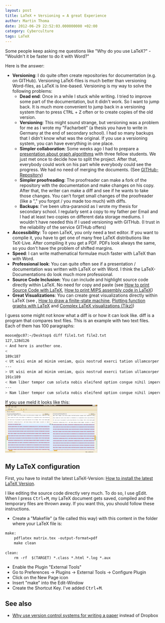```yaml
---
layout: post
title: LaTeX + Versioning = A great Experience
author: Martin Thoma
date: 2012-06-29 22:52:03.000000000 +02:00
category: Cyberculture
tags: LaTeX
---
```

Some people keep asking me questions like "Why do you use LaTeX?" - "Wouldn't it be faster to do it with Word?"

Here is the answer:
<ul>
  <li><strong>Versioning</strong>: I do quite often create repositories for documentation (e.g. on GITHub). Versioning LaTeX-files is much better than versioning Word-files, as LaTeX is line-based. Versioning is my way to solve the following problems:
  <ul>
    <li><strong>Dead end</strong>: Once in a while I stuck while writing. I tried to improve some part of the documentation, but it didn't work. So I want to jump back. It is much more convenient to jump back in a versioning system than to press <kbd>CTRL</kbd> + <kbd>Z</kbd> often or to create copies of the old version.</li>
     <li><strong>Versioning</strong>: This might sound strange, but versioning was a problem for me as I wrote my "Facharbeit" (a thesis you have to write in Germany at the end of secondary school). I had so many backups that I didn't know what was the original. If you use a versioning system, you can have everything in one place.</li>
      <li><strong>Simpler collaboration</strong>: Some weeks ago I had to prepare a <a href="http://cloud.github.com/downloads/MartinThoma/ICPC-Referat/Graphentheorie-2.pdf">presentation about graph algorithms</a> with three fellow students. We just met once to decide how to split the project. After that, everybody could work on his part while everybody could see the progress. We had no need of merging the documents. (See <a href="https://github.com/MartinThoma/ICPC-Referat">GITHub-Repository</a>)</li>
      <li><strong>Simpler proofreading</strong>: The proofreader can make a fork of the repository with the documentation and make changes on his copy. After that, the writer can make a diff and see if he wants to take those changes. You can't forget small changes of the proofreader (like a "," you forgot / you made too much) with diffs.</li>
      <li><strong>Backups</strong>: I've been ultra-paranoid as I wrote my thesis for secondary school. I regularly sent a copy to my father per Email and I had at least two copies on different data storage mediums. I wouldn't have needed this if I used versioning with GITHub. (I trust in the reliability of the service GITHub offers)</li>
  </ul>
  </li>
  <li><strong>Accessibility</strong>: To open LaTeX, you only need a text editor. If you want to complie it, you have to get one of many free LaTeX distributions like TeX-Live. After compiling it you get a PDF. PDFs look always the same, so you don't have the problem of shifted margins.</li>
  <li><strong>Speed</strong>: I can write mathematical formulae much faster with LaTeX than with Word.</li>
  <li><strong>Professional look</strong>: You can quite often see if a presentation / documentation was written with LaTeX or with Word. I think the LaTeX-Documentations do look much more professional.</li>
  <li><strong>Source Code Inclusion</strong>: You can include and highlight source code directly within LaTeX. No need for copy and paste (see <a href="../how-to-print-source-code-with-latex/" title="How to print Source Code with LaTeX">How to print Source Code with LaTeX</a>, <a href="../how-print-mips-assembly-code-latex/" title="How to print MIPS assembly code in LaTeX">How to print MIPS assembly code in LaTeX</a>)</li>
  <li><strong>Great Visualizations</strong>: You can create great visualizations directly within LaTeX (see , <a href="../how-to-draw-a-finite-state-machine/" title="How to draw a finite-state machine">How to draw a finite-state machine</a>, <a href="../plotting-function-graphs-with-latex/" title="Plotting function graphs with LaTeX">Plotting function graphs with LaTeX</a> and <a href="../complex-latex-visualizations-tikz/" title="Complex LaTeX visualizations (Tikz)">Complex LaTeX visualizations (Tikz)</a>)</li>
</ul>

I guess some might not know what a diff is or how it can look like. diff is a program that compares text files. This is an example with two text files. Each of them has 100 paragraphs:

```bash
moose@pc07:~/Desktop$ diff file1.txt file2.txt 
127,128d126
< And here is another one.
< 
189c187
< Ut wisi enim ad minim veniam, quis nostrud exerci tation ullamcorper suscipit lobortis nisl ut aliquip ex ea commodo consequat. Duis autem vel eum iriure dolor in hendrerit in vulputate velit esse molestie consequat, vel illum dolore eu feugiat nulla facilisis at vero eros et accumsan et iusto odio dignissim qui blandit praesent luptatum zzril delenit augue dui s dolore te feugait nulla facilisi. 
---
> Ut wisi enim ad minim veniam, quis nostrud exerci tation ullamcorper suscipit lobortis nisl ut aliquip ex ea commodo consequat. Duis autem vel eum iriure dolor in hendrerit in vulputate velit esse molestie consequat, vel illum dolore eu feugiat nulla facilisis at vero eros et accumsan et iusto odio dignissim qui blandit praesent luptatum zzril delenit augue duis dolore te feugait nulla facilisi. 
191c189
< Nam liber tempor cum soluta nobis eleifend option congue nihil imperdiet doming id quod mazim placerat facer possim assum. Lorem ipsum dolor sit amet, consectetuer adipiscing elit, sed diam nosnummy nibh euismod tincidunt ut laoreet dolore magna aliquam erat volutpat. Ut wisi enim ad minim veniam, quis nostrud exerci tation ullamcorper suscipit lobortis nisl ut aliquip ex ea commodo consequat. 
---
> Nam liber tempor cum soluta nobis eleifend option congue nihil imperdiet doming id quod mazim placerat facer possim assum. Lorem ipsum dolor sit amet, consectetuer adipiscing elit, sed diam nonummy nibh euismod tincidunt ut laoreet dolore magna aliquam erat volutpat. Ut wisi enim ad minim veniam, quis nostrud exerci tation ullamcorper suscipit lobortis nisl ut aliquip ex ea commodo consequat.
```

If you use meld it looks like this:
<a href="../images/2012/06/meld-diff.png"><img src="../images/2012/06/meld-diff-300x156.png" alt="" title="meld-diff" width="300" height="156" class="aligncenter size-medium wp-image-29051" /></a>

<h2>My LaTeX configuration</h2>
First, you have to install the latest LaTeX-Version: <a href="../how-to-install-the-latest-latex-version/" title="How to install the latest LaTeX Version">How to install the latest LaTeX Version</a>.

I like editing the source code directly very much. To do so, I use gEdit. When I press <kbd>Ctrl</kbd>+<kbd>M</kbd>, my LaTeX document gets saved, compiled and the temporary files are thrown away. If you want this, you should follow these instructions.

<ul>
 <li>Create a "Makefile" (a file called this way) with this content in the folder where your LaTeX file is:</li>
</ul>

```basemake
make:
	pdflatex matrix.tex -output-format=pdf
	make clean

clean:
	rm -rf  $(TARGET) *.class *.html *.log *.aux
```

<ul>
  <li>Enable the Plugin "External Tools"</li>
  <li>Go to Preferences &rarr; Plugins &rarr; External Tools &rarr; Configure Plugin</li>
  <li>Click on the New Page icon</li>
  <li>Insert "make" into the Edit-Window</li>
  <li>Create the Shortcut Key. I've added <kbd>Ctrl</kbd>+<kbd>M</kbd>.</li>
</ul>

<h2>See also</h2>
<ul>
  <li><a href="http://academia.stackexchange.com/a/5281/4092">Why use version control systems for writing a paper</a> instead of Dropbox</li>
</ul>
